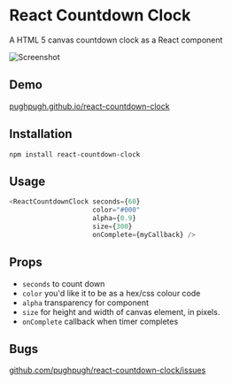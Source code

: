 # React Countdown Clock

A HTML 5 canvas countdown clock as a React component

![Screenshot](http://pughpugh.github.io/react-countdown-clock/screenshot.png?=0)

## Demo

[pughpugh.github.io/react-countdown-clock](http://pughpugh.github.io/react-countdown-clock)

## Installation

```
npm install react-countdown-clock
```

## Usage

```javascript
<ReactCountdownClock seconds={60}
                     color="#000"
                     alpha={0.9}
                     size={300}
                     onComplete={myCallback} />
```

## Props

* `seconds` to count down
* `color` you'd like it to be as a hex/css colour code
* `alpha` transparency for component
* `size` for height and width of canvas element, in pixels.
* `onComplete` callback when timer completes

## Bugs

[github.com/pughpugh/react-countdown-clock/issues](https://github.com/pughpugh/react-countdown-clock/issues)
